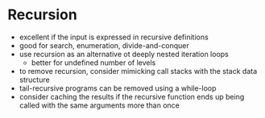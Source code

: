 # Recursion

- excellent if the input is expressed in recursive definitions
- good for search, enumeration, divide-and-conquer
- use recursion as an alternative ot deeply nested iteration loops
    - better for undefined number of levels
- to remove recursion, consider mimicking call stacks with the stack data structure
- tail-recursive programs can be removed using a while-loop
- consider caching the results if the recursive function ends up being called with the same arguments more than once
